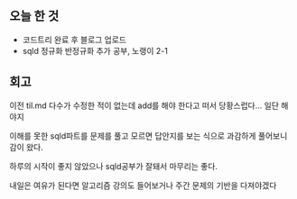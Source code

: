 ## 오늘 한 것
  - 코드트리 완료 후 블로그 업로드
  - sqld 정규화 반정규화 추가 공부, 노랭이 2-1

## 회고
이전 til.md 다수가 수정한 적이 없는데 add를 해야 한다고 떠서 당황스럽다... 일단 해야지

이해를 못한 sqld파트를 문제를 풀고 모르면 답안지를 보는 식으로 과감하게 풀어보니 감이 왔다.

하루의 시작이 좋지 않았으나 sqld공부가 잘돼서 마무리는 좋다.

내일은 여유가 된다면 알고리즘 강의도 들어보거나 주간 문제의 기반을 다져야겠다